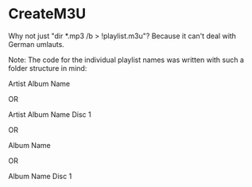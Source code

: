 # CreateM3U

Why not just "dir *.mp3 /b > !playlist.m3u"?
Because it can't deal with German umlauts.

Note: 
The code for the individual playlist names was written with such a folder structure in mind:

Artist
  Album Name
  
OR

Artist
  Album Name
    Disc 1
	
OR

Album Name

OR 

Album Name
  Disc 1
